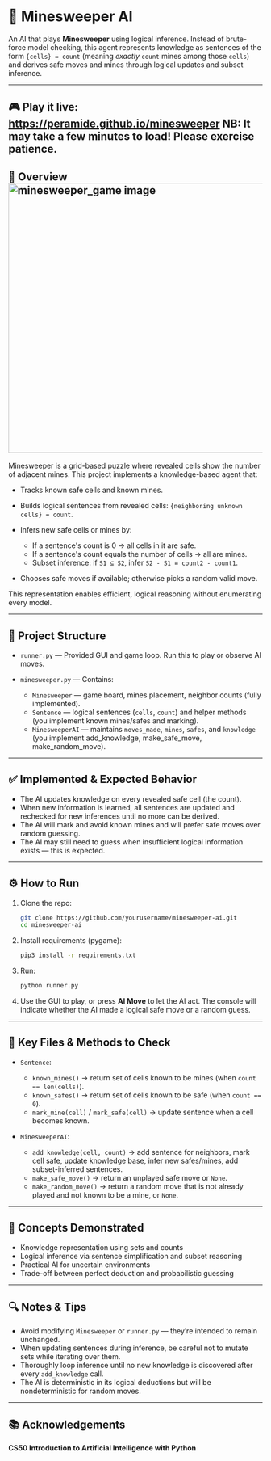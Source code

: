 # 🧩 Minesweeper AI

An AI that plays **Minesweeper** using logical inference. Instead of brute-force model checking, this agent represents knowledge as sentences of the form `{cells} = count` (meaning *exactly* `count` mines among those `cells`) and derives safe moves and mines through logical updates and subset inference.

---
🎮 Play it live: https://peramide.github.io/minesweeper
NB: It may take a few minutes to load! Please exercise patience.
---

## 🧠 Overview<img width="712" height="534" alt="minesweeper_game image" src="https://github.com/user-attachments/assets/02463661-596d-4be2-9326-3367f3548d86" />


Minesweeper is a grid-based puzzle where revealed cells show the number of adjacent mines. This project implements a knowledge-based agent that:

* Tracks known safe cells and known mines.
* Builds logical sentences from revealed cells: `{neighboring unknown cells} = count`.
* Infers new safe cells or mines by:

  * If a sentence's count is 0 → all cells in it are safe.
  * If a sentence's count equals the number of cells → all are mines.
  * Subset inference: if `S1 ⊆ S2`, infer `S2 - S1 = count2 - count1`.
* Chooses safe moves if available; otherwise picks a random valid move.

This representation enables efficient, logical reasoning without enumerating every model.

---

## 📁 Project Structure

* `runner.py` — Provided GUI and game loop. Run this to play or observe AI moves.
* `minesweeper.py` — Contains:

  * `Minesweeper` — game board, mines placement, neighbor counts (fully implemented).
  * `Sentence` — logical sentences (`cells`, `count`) and helper methods (you implement known mines/safes and marking).
  * `MinesweeperAI` — maintains `moves_made`, `mines`, `safes`, and `knowledge` (you implement add_knowledge, make_safe_move, make_random_move).

---

## ✅ Implemented & Expected Behavior

* The AI updates knowledge on every revealed safe cell (the count).
* When new information is learned, all sentences are updated and rechecked for new inferences until no more can be derived.
* The AI will mark and avoid known mines and will prefer safe moves over random guessing.
* The AI may still need to guess when insufficient logical information exists — this is expected.

---

## ⚙️ How to Run

1. Clone the repo:

   ```bash
   git clone https://github.com/yourusername/minesweeper-ai.git
   cd minesweeper-ai
   ```

2. Install requirements (pygame):

   ```bash
   pip3 install -r requirements.txt
   ```

3. Run:

   ```bash
   python runner.py
   ```

4. Use the GUI to play, or press **AI Move** to let the AI act. The console will indicate whether the AI made a logical safe move or a random guess.

---

## 🧩 Key Files & Methods to Check

* `Sentence`:

  * `known_mines()` → return set of cells known to be mines (when `count == len(cells)`).
  * `known_safes()` → return set of cells known to be safe (when `count == 0`).
  * `mark_mine(cell)` / `mark_safe(cell)` → update sentence when a cell becomes known.

* `MinesweeperAI`:

  * `add_knowledge(cell, count)` → add sentence for neighbors, mark cell safe, update knowledge base, infer new safes/mines, add subset-inferred sentences.
  * `make_safe_move()` → return an unplayed safe move or `None`.
  * `make_random_move()` → return a random move that is not already played and not known to be a mine, or `None`.

---

## 🧠 Concepts Demonstrated

* Knowledge representation using sets and counts
* Logical inference via sentence simplification and subset reasoning
* Practical AI for uncertain environments
* Trade-off between perfect deduction and probabilistic guessing

---

## 🔍 Notes & Tips

* Avoid modifying `Minesweeper` or `runner.py` — they’re intended to remain unchanged.
* When updating sentences during inference, be careful not to mutate sets while iterating over them.
* Thoroughly loop inference until no new knowledge is discovered after every `add_knowledge` call.
* The AI is deterministic in its logical deductions but will be nondeterministic for random moves.

---

## 📚 Acknowledgements

**CS50 Introduction to Artificial Intelligence with Python**
